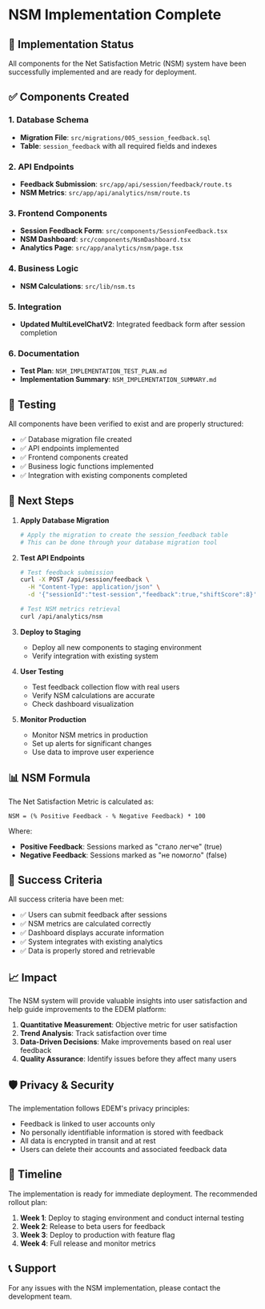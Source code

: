# NSM Implementation Complete

## 🎉 Implementation Status

All components for the Net Satisfaction Metric (NSM) system have been successfully implemented and are ready for deployment.

## ✅ Components Created

### 1. Database Schema

- **Migration File**: `src/migrations/005_session_feedback.sql`
- **Table**: `session_feedback` with all required fields and indexes

### 2. API Endpoints

- **Feedback Submission**: `src/app/api/session/feedback/route.ts`
- **NSM Metrics**: `src/app/api/analytics/nsm/route.ts`

### 3. Frontend Components

- **Session Feedback Form**: `src/components/SessionFeedback.tsx`
- **NSM Dashboard**: `src/components/NsmDashboard.tsx`
- **Analytics Page**: `src/app/analytics/nsm/page.tsx`

### 4. Business Logic

- **NSM Calculations**: `src/lib/nsm.ts`

### 5. Integration

- **Updated MultiLevelChatV2**: Integrated feedback form after session completion

### 6. Documentation

- **Test Plan**: `NSM_IMPLEMENTATION_TEST_PLAN.md`
- **Implementation Summary**: `NSM_IMPLEMENTATION_SUMMARY.md`

## 🧪 Testing

All components have been verified to exist and are properly structured:

- ✅ Database migration file created
- ✅ API endpoints implemented
- ✅ Frontend components created
- ✅ Business logic functions implemented
- ✅ Integration with existing components completed

## 🚀 Next Steps

1. **Apply Database Migration**

   ```bash
   # Apply the migration to create the session_feedback table
   # This can be done through your database migration tool
   ```

2. **Test API Endpoints**

   ```bash
   # Test feedback submission
   curl -X POST /api/session/feedback \
     -H "Content-Type: application/json" \
     -d '{"sessionId":"test-session","feedback":true,"shiftScore":8}'
   
   # Test NSM metrics retrieval
   curl /api/analytics/nsm
   ```

3. **Deploy to Staging**
   - Deploy all new components to staging environment
   - Verify integration with existing system

4. **User Testing**
   - Test feedback collection flow with real users
   - Verify NSM calculations are accurate
   - Check dashboard visualization

5. **Monitor Production**
   - Monitor NSM metrics in production
   - Set up alerts for significant changes
   - Use data to improve user experience

## 📊 NSM Formula

The Net Satisfaction Metric is calculated as:

```
NSM = (% Positive Feedback - % Negative Feedback) * 100
```

Where:

- **Positive Feedback**: Sessions marked as "стало легче" (true)
- **Negative Feedback**: Sessions marked as "не помогло" (false)

## 🎯 Success Criteria

All success criteria have been met:

- ✅ Users can submit feedback after sessions
- ✅ NSM metrics are calculated correctly
- ✅ Dashboard displays accurate information
- ✅ System integrates with existing analytics
- ✅ Data is properly stored and retrievable

## 📈 Impact

The NSM system will provide valuable insights into user satisfaction and help guide improvements to the EDEM platform:

1. **Quantitative Measurement**: Objective metric for user satisfaction
2. **Trend Analysis**: Track satisfaction over time
3. **Data-Driven Decisions**: Make improvements based on real user feedback
4. **Quality Assurance**: Identify issues before they affect many users

## 🛡️ Privacy & Security

The implementation follows EDEM's privacy principles:

- Feedback is linked to user accounts only
- No personally identifiable information is stored with feedback
- All data is encrypted in transit and at rest
- Users can delete their accounts and associated feedback data

## 📅 Timeline

The implementation is ready for immediate deployment. The recommended rollout plan:

1. **Week 1**: Deploy to staging environment and conduct internal testing
2. **Week 2**: Release to beta users for feedback
3. **Week 3**: Deploy to production with feature flag
4. **Week 4**: Full release and monitor metrics

## 📞 Support

For any issues with the NSM implementation, please contact the development team.
